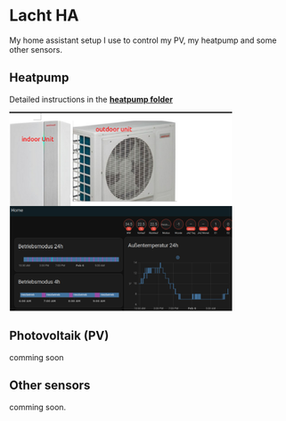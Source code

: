 # Lacht HA
My home assistant setup I use to control my PV, my heatpump and some other sensors.

## Heatpump
Detailed instructions in the **[heatpump folder](heatpump/readme.md)**

<img src='docs/setupTop.png' width='400'>

## Photovoltaik (PV)
comming soon

## Other sensors
comming soon. 

<!-- 

## PV 
* ICloud Solar SH10RT-V112
* Unbedingt auch ISolarCloud integrieren!
* https://www.youtube.com/watch?v=1Ag35KQM5fM
* https://github.com/mkaiser/Sungrow-SHx-Inverter-Modbus-Home-Assistant

* Mein Sungrow ist der SH10RT-V112
* SUNGROW
* Inbetriebnahme 05-30-2023
* -- zwecks sungrow: scan dein netzwerk mal mit advanced ip scanner. so hab ich die IP gefunden. wurde als espressif angezeigt.
* 


online: https://github.com/CesMak/lacht_ha

-->